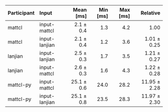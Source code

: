 | Participant | Input | Mean [ms] | Min [ms] | Max [ms] | Relative |
|:---|:---|---:|---:|---:|---:|
| mattcl | input-mattcl | 2.1 ± 0.4 | 1.3 | 4.2 | 1.00 |
| mattcl | input-lanjian | 2.1 ± 0.4 | 1.2 | 3.6 | 1.01 ± 0.25 |
| lanjian | input-lanjian | 2.5 ± 0.3 | 1.7 | 3.5 | 1.21 ± 0.27 |
| lanjian | input-mattcl | 2.6 ± 0.3 | 1.6 | 4.3 | 1.22 ± 0.28 |
| mattcl-py | input-mattcl | 25.1 ± 0.6 | 24.0 | 28.2 | 11.95 ± 2.28 |
| mattcl-py | input-lanjian | 25.1 ± 0.8 | 23.5 | 28.3 | 11.97 ± 2.30 |
